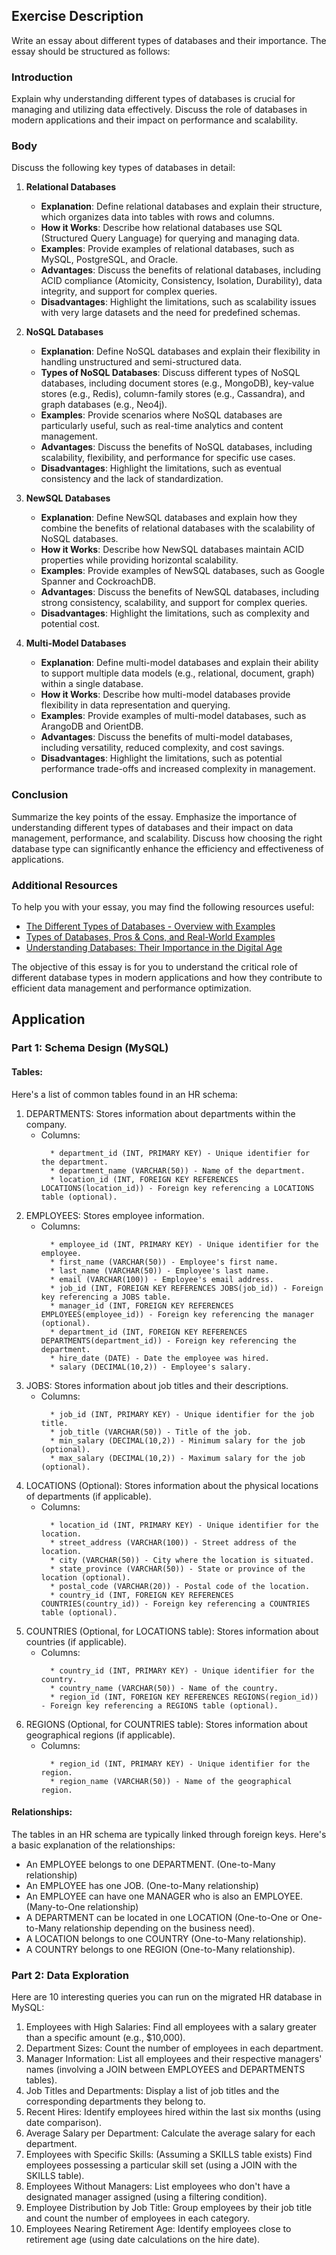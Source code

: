 ## Exercise Description

Write an essay about different types of databases and their importance. The essay should be structured as follows:

### Introduction

Explain why understanding different types of databases is crucial for managing and utilizing data effectively. Discuss the role of databases in modern applications and their impact on performance and scalability.

### Body

Discuss the following key types of databases in detail:

1. **Relational Databases**

   - **Explanation**: Define relational databases and explain their structure, which organizes data into tables with rows and columns.
   - **How it Works**: Describe how relational databases use SQL (Structured Query Language) for querying and managing data.
   - **Examples**: Provide examples of relational databases, such as MySQL, PostgreSQL, and Oracle.
   - **Advantages**: Discuss the benefits of relational databases, including ACID compliance (Atomicity, Consistency, Isolation, Durability), data integrity, and support for complex queries.
   - **Disadvantages**: Highlight the limitations, such as scalability issues with very large datasets and the need for predefined schemas.

2. **NoSQL Databases**

   - **Explanation**: Define NoSQL databases and explain their flexibility in handling unstructured and semi-structured data.
   - **Types of NoSQL Databases**: Discuss different types of NoSQL databases, including document stores (e.g., MongoDB), key-value stores (e.g., Redis), column-family stores (e.g., Cassandra), and graph databases (e.g., Neo4j).
   - **Examples**: Provide scenarios where NoSQL databases are particularly useful, such as real-time analytics and content management.
   - **Advantages**: Discuss the benefits of NoSQL databases, including scalability, flexibility, and performance for specific use cases.
   - **Disadvantages**: Highlight the limitations, such as eventual consistency and the lack of standardization.

3. **NewSQL Databases**

   - **Explanation**: Define NewSQL databases and explain how they combine the benefits of relational databases with the scalability of NoSQL databases.
   - **How it Works**: Describe how NewSQL databases maintain ACID properties while providing horizontal scalability.
   - **Examples**: Provide examples of NewSQL databases, such as Google Spanner and CockroachDB.
   - **Advantages**: Discuss the benefits of NewSQL databases, including strong consistency, scalability, and support for complex queries.
   - **Disadvantages**: Highlight the limitations, such as complexity and potential cost.

4. **Multi-Model Databases**

   - **Explanation**: Define multi-model databases and explain their ability to support multiple data models (e.g., relational, document, graph) within a single database.
   - **How it Works**: Describe how multi-model databases provide flexibility in data representation and querying.
   - **Examples**: Provide examples of multi-model databases, such as ArangoDB and OrientDB.
   - **Advantages**: Discuss the benefits of multi-model databases, including versatility, reduced complexity, and cost savings.
   - **Disadvantages**: Highlight the limitations, such as potential performance trade-offs and increased complexity in management.

### Conclusion

Summarize the key points of the essay. Emphasize the importance of understanding different types of databases and their impact on data management, performance, and scalability. Discuss how choosing the right database type can significantly enhance the efficiency and effectiveness of applications.

### Additional Resources

To help you with your essay, you may find the following resources useful:

- [The Different Types of Databases - Overview with Examples](https://www.prisma.io/dataguide/intro/comparing-database-types)
- [Types of Databases, Pros & Cons, and Real-World Examples](https://www.actian.com/blog/databases/types-of-databases-pros-cons/)
- [Understanding Databases: Their Importance in the Digital Age](https://dev.to/bshadmehr/understanding-databases-their-importance-in-the-digital-age-bfi)

The objective of this essay is for you to understand the critical role of different database types in modern applications and how they contribute to efficient data management and performance optimization.

## Application

### Part 1: Schema Design (MySQL)
#### Tables:
Here's a list of common tables found in an HR schema:
1. DEPARTMENTS: Stores information about departments within the company.
    * Columns:
      ```
        * department_id (INT, PRIMARY KEY) - Unique identifier for the department.
        * department_name (VARCHAR(50)) - Name of the department.
        * location_id (INT, FOREIGN KEY REFERENCES LOCATIONS(location_id)) - Foreign key referencing a LOCATIONS table (optional).
      ```
2. EMPLOYEES: Stores employee information.
    * Columns:
      ```
        * employee_id (INT, PRIMARY KEY) - Unique identifier for the employee.
        * first_name (VARCHAR(50)) - Employee's first name.
        * last_name (VARCHAR(50)) - Employee's last name.
        * email (VARCHAR(100)) - Employee's email address.
        * job_id (INT, FOREIGN KEY REFERENCES JOBS(job_id)) - Foreign key referencing a JOBS table.
        * manager_id (INT, FOREIGN KEY REFERENCES EMPLOYEES(employee_id)) - Foreign key referencing the manager (optional).
        * department_id (INT, FOREIGN KEY REFERENCES DEPARTMENTS(department_id)) - Foreign key referencing the department.
        * hire_date (DATE) - Date the employee was hired.
        * salary (DECIMAL(10,2)) - Employee's salary.
      ```
3. JOBS: Stores information about job titles and their descriptions.
    * Columns:
      ```
        * job_id (INT, PRIMARY KEY) - Unique identifier for the job title.
        * job_title (VARCHAR(50)) - Title of the job.
        * min_salary (DECIMAL(10,2)) - Minimum salary for the job (optional).
        * max_salary (DECIMAL(10,2)) - Maximum salary for the job (optional).
      ```
4. LOCATIONS (Optional): Stores information about the physical locations of departments (if applicable).
    * Columns:
      ```
        * location_id (INT, PRIMARY KEY) - Unique identifier for the location.
        * street_address (VARCHAR(100)) - Street address of the location.
        * city (VARCHAR(50)) - City where the location is situated.
        * state_province (VARCHAR(50)) - State or province of the location (optional).
        * postal_code (VARCHAR(20)) - Postal code of the location.
        * country_id (INT, FOREIGN KEY REFERENCES COUNTRIES(country_id)) - Foreign key referencing a COUNTRIES table (optional).
      ```
5. COUNTRIES (Optional, for LOCATIONS table): Stores information about countries (if applicable).
    * Columns:
      ```
        * country_id (INT, PRIMARY KEY) - Unique identifier for the country.
        * country_name (VARCHAR(50)) - Name of the country.
        * region_id (INT, FOREIGN KEY REFERENCES REGIONS(region_id)) - Foreign key referencing a REGIONS table (optional).
      ```
6. REGIONS (Optional, for COUNTRIES table): Stores information about geographical regions (if applicable).
    * Columns:
      ```
        * region_id (INT, PRIMARY KEY) - Unique identifier for the region.
        * region_name (VARCHAR(50)) - Name of the geographical region.
      ```
#### Relationships:
The tables in an HR schema are typically linked through foreign keys. Here's a basic explanation of the relationships:
* An EMPLOYEE belongs to one DEPARTMENT. (One-to-Many relationship)
* An EMPLOYEE has one JOB. (One-to-Many relationship)
* An EMPLOYEE can have one MANAGER who is also an EMPLOYEE. (Many-to-One relationship)
* A DEPARTMENT can be located in one LOCATION (One-to-One or One-to-Many relationship depending on the business need).
* A LOCATION belongs to one COUNTRY (One-to-Many relationship).
* A COUNTRY belongs to one REGION (One-to-Many relationship).


### Part 2: Data Exploration
Here are 10 interesting queries you can run on the migrated HR database in MySQL:
1. Employees with High Salaries: Find all employees with a salary greater than a specific amount (e.g., $10,000).
2. Department Sizes: Count the number of employees in each department.
3. Manager Information: List all employees and their respective managers' names (involving a JOIN between EMPLOYEES and DEPARTMENTS tables).
4. Job Titles and Departments: Display a list of job titles and the corresponding departments they belong to.
5. Recent Hires: Identify employees hired within the last six months (using date comparison).
6. Average Salary per Department: Calculate the average salary for each department.
7. Employees with Specific Skills: (Assuming a SKILLS table exists) Find employees possessing a particular skill set (using a JOIN with the SKILLS table).
8. Employees Without Managers: List employees who don't have a designated manager assigned (using a filtering condition).
9. Employee Distribution by Job Title: Group employees by their job title and count the number of employees in each category.
10. Employees Nearing Retirement Age: Identify employees close to retirement age (using date calculations on the hire date).
